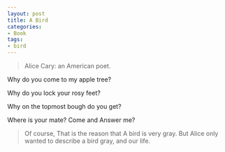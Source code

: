 ```yaml
---
layout: post
title: A Bird
categories:
- Book
tags:
- bird
---
```


> Alice Cary: an American poet.  

Why do you come to my apple tree?  

Why do you lock your rosy feet?  

Why on the topmost bough do you get?  

Where is your mate? Come and Answer me?  


> Of course, That is the reason that A bird is very gray. But Alice only wanted to describe a bird gray, and our life.